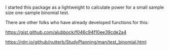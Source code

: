 I started this package as a lightweight to calculate power for a small sample size one-sample binomial test.

There are other folks who have already developed functions for this:

https://gist.github.com/alubbock/f046c94f10ee39cde2a4

https://rdrr.io/github/nutterb/StudyPlanning/man/test_binomial.html


